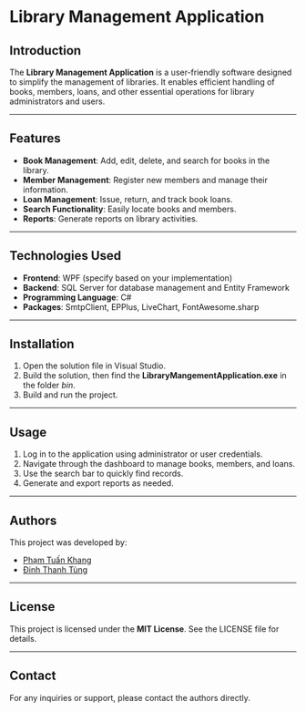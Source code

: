 # Library Management Application

## Introduction

The **Library Management Application** is a user-friendly software designed to simplify the management of libraries. It enables efficient handling of books, members, loans, and other essential operations for library administrators and users.

---

## Features

- **Book Management**: Add, edit, delete, and search for books in the library.
- **Member Management**: Register new members and manage their information.
- **Loan Management**: Issue, return, and track book loans.
- **Search Functionality**: Easily locate books and members.
- **Reports**: Generate reports on library activities.

---

## Technologies Used

- **Frontend**: WPF (specify based on your implementation)
- **Backend**: SQL Server for database management and Entity Framework
- **Programming Language**: C#
- **Packages**: SmtpClient, EPPlus, LiveChart, FontAwesome.sharp

---

## Installation

1. Open the solution file in Visual Studio.
2. Build the solution, then find the **LibraryMangementApplication.exe** in the folder *bin*.
3. Build and run the project.

---

## Usage

1. Log in to the application using administrator or user credentials.
2. Navigate through the dashboard to manage books, members, and loans.
3. Use the search bar to quickly find records.
4. Generate and export reports as needed.

---

## Authors

This project was developed by:

- [Phạm Tuấn Khang](https://github.com/KhangPham205)
- [Đinh Thanh Tùng](https://github.com/Gnuttttt)

---

## License

This project is licensed under the **MIT License**. See the LICENSE file for details.

---

## Contact

For any inquiries or support, please contact the authors directly.
